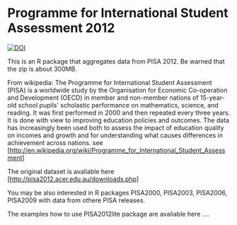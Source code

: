 Programme for International Student Assessment 2012
===================================================

[![DOI](https://zenodo.org/badge/13191/pbiecek/PISA2012lite.svg)](http://dx.doi.org/10.5281/zenodo.17866)

This is an R package that aggregates data from PISA 2012.
Be warned that the zip is about 300MB.

From wikipedia: The Programme for International Student Assessment (PISA) is a worldwide study by the Organisation for Economic Co-operation and Development (OECD) in member and non-member nations of 15-year-old school pupils' scholastic performance on mathematics, science, and reading. It was first performed in 2000 and then repeated every three years. It is done with view to improving education policies and outcomes. The data has increasingly been used both to assess the impact of education quality on incomes and growth and for understanding what causes differences in achievement across nations. see [http://en.wikipedia.org/wiki/Programme_for_International_Student_Assessment]

The original dataset is avaliable here [http://pisa2012.acer.edu.au/downloads.php]

You may be also interested in R packages PISA2000, PISA2003, PISA2006, PISA2009 with data from othere PISA releases.

The examples how to use PISA2012lite package are avaliable here ....
